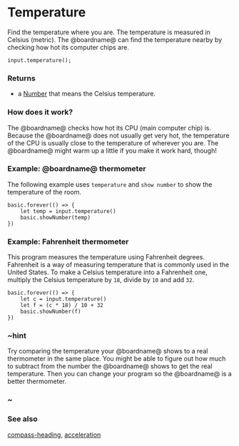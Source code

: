 # Temperature

Find the temperature where you are. The temperature is measured in Celsius (metric). The @boardname@ can find the temperature nearby by checking how hot its computer chips are.

```sig
input.temperature();
```

### Returns

* a [Number](/reference/types/number) that means the Celsius temperature.

### How does it work?

The @boardname@ checks how hot its CPU (main computer chip) is. Because the @boardname@ does not usually get very hot, the temperature of the CPU is usually close to the temperature of wherever you are. The @boardname@ might warm up a little if you make it work hard, though!

### Example: @boardname@ thermometer

The following example uses `temperature` and `show number` to show the temperature of the room.

```blocks
basic.forever(() => {
    let temp = input.temperature()
    basic.showNumber(temp)
})
```

### Example: Fahrenheit thermometer

This program measures the temperature using Fahrenheit degrees. Fahrenheit is a way of measuring temperature that is commonly used in the United States. To make a Celsius temperature into a Fahrenheit one, multiply the Celsius temperature by `18`, divide by `10` and add `32`.

```blocks
basic.forever(() => {
    let c = input.temperature()
    let f = (c * 18) / 10 + 32
    basic.showNumber(f)
})
```

### ~hint

Try comparing the temperature your @boardname@ shows to a real thermometer in the same place. You might be able to figure out how much to subtract from the number the @boardname@ shows to get the real temperature. Then you can change your program so the @boardname@ is a better thermometer.

### ~

### See also

[compass-heading](/reference/input/compass-heading), [acceleration](/reference/input/acceleration)